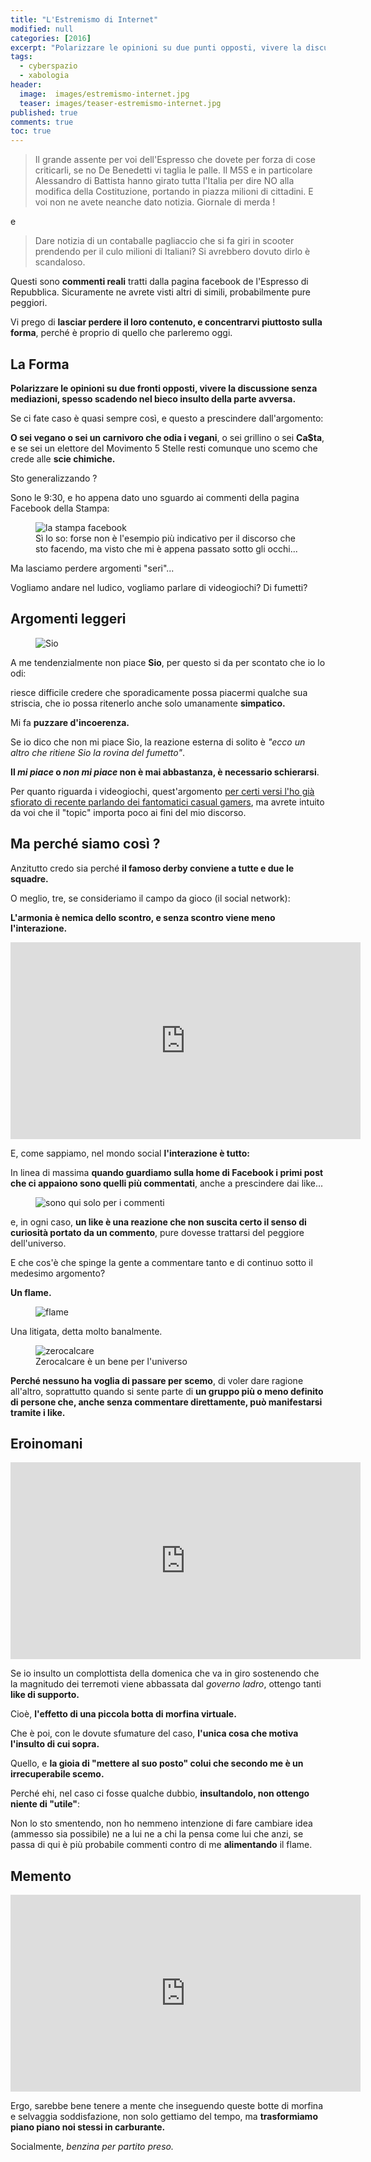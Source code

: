 ```yaml
---
title: "L'Estremismo di Internet"
modified: null
categories: [2016]
excerpt: "Polarizzare le opinioni su due punti opposti, vivere la discussione senza mediazioni e spesso scadere nell'insulto della parte avversa."
tags:
  - cyberspazio
  - xabologia
header:  
  image:  images/estremismo-internet.jpg
  teaser: images/teaser-estremismo-internet.jpg
published: true
comments: true
toc: true
---
```


> Il grande assente per voi dell'Espresso che dovete per forza di cose criticarli, se no De Benedetti vi taglia le palle. Il M5S e in particolare Alessandro di Battista hanno girato tutta l'Italia per dire NO alla modifica della Costituzione, portando in piazza milioni di cittadini. E voi non ne avete neanche dato notizia. Giornale di merda !

e

>  Dare notizia di un contaballe pagliaccio che si fa giri in scooter prendendo per il culo milioni di Italiani? Si avrebbero dovuto dirlo è scandaloso.

Questi sono **commenti reali** tratti dalla pagina facebook de l'Espresso di Repubblica. Sicuramente ne avrete visti altri di simili, probabilmente pure peggiori. 

Vi prego di **lasciar perdere il loro contenuto, e concentrarvi piuttosto sulla forma**, perché è proprio di quello che parleremo oggi.

## La Forma

**Polarizzare le opinioni su due fronti opposti, vivere la discussione senza mediazioni, spesso scadendo nel bieco insulto della parte avversa.**

Se ci fate caso è quasi sempre così, e questo a prescindere dall'argomento: 

**O sei vegano o sei un carnivoro che odia i vegani**, o sei grillino o sei **Ca$ta**, e se sei un elettore del Movimento 5 Stelle resti comunque uno scemo che crede alle **scie chimiche.**

Sto generalizzando ?

Sono le 9:30, e ho appena dato uno sguardo ai commenti della pagina Facebook della Stampa:

<figure>
<img src='/gallery/lastampascreen.jpg' alt='la stampa facebook'>
<figcaption>Sì lo so: forse non è l'esempio più indicativo per il discorso che sto facendo, ma visto che mi è appena passato sotto gli occhi...</figcaption>
</figure> 

Ma lasciamo perdere argomenti "seri"...

Vogliamo andare nel ludico, vogliamo parlare di videogiochi? Di fumetti?

## Argomenti leggeri

<figure>
<img src='https://pbs.twimg.com/profile_images/683578067378401280/Ypo9mm8p.png' alt='Sio'>
</figure>

A me tendenzialmente non piace **Sio**, per questo si da per scontato che io lo odi: 

riesce difficile credere che sporadicamente possa piacermi qualche sua striscia, che io possa ritenerlo anche solo umanamente **simpatico.**

Mi fa **puzzare d'incoerenza.**

Se io dico che non mi piace Sio, la reazione esterna di solito è _"ecco un altro che ritiene Sio la rovina del fumetto"_.

**Il _mi piace_ o _non mi piace_ non è mai abbastanza, è necessario schierarsi**.

Per quanto riguarda i videogiochi, quest'argomento [per certi versi l'ho già sfiorato di recente parlando dei fantomatici casual gamers](/2016/I-Casual-Gamers-non-esistono/), ma avrete intuito da voi che il "topic" importa poco ai fini del mio discorso.

## Ma perché siamo così ?

Anzitutto credo sia perché **il famoso derby conviene a tutte e due le squadre.**

O meglio, tre, se consideriamo il campo da gioco (il social network):

**L'armonia è nemica dello scontro, e senza scontro viene meno l'interazione.**

<iframe width="560" height="315" src="https://www.youtube.com/embed/j-WrzQ1a_CU" frameborder="0" allowfullscreen></iframe>

E, come sappiamo, nel mondo social **l'interazione è tutto:**

In linea di massima **quando guardiamo sulla home di Facebook i primi post che ci appaiono sono quelli più commentati**, anche a prescindere dai like...

<figure>
<img src='https://vignette3.wikia.nocookie.net/epicrapbattlesofhistory/images/3/3e/Comments_of_michael_jackson_eating_popcorn.jpg' alt='sono qui solo per i commenti'>
</figure>

e, in ogni caso, **un like è una reazione che non suscita certo il senso di curiosità portato da un commento**, pure dovesse trattarsi del peggiore dell'universo.

E che cos'è che spinge la gente a commentare tanto e di continuo sotto il medesimo argomento?

**Un flame.**

<figure>
<img src='https://www.blogcdn.com/www.switched.com/media/2010/10/wrongoninternet.jpg' alt='flame'>
</figure>

Una litigata, detta molto banalmente.

<figure>
<img src='https://scontent-mxp1-1.xx.fbcdn.net/v/t1.0-9/1920513_661827507215055_803349498_n.jpg?oh=a0537c3c46954391e82ad9405639b1f0&oe=588BF2E3' alt='zerocalcare'>
<figcaption>Zerocalcare è un bene per l'universo</figcaption>
</figure> 

**Perché nessuno ha voglia di passare per scemo**, di voler dare ragione all'altro, soprattutto quando si sente parte di **un gruppo più o meno definito di persone che, anche senza commentare direttamente, può manifestarsi tramite i like.**

## Eroinomani

<iframe width="560" height="315" src="https://www.youtube.com/embed/LGU8yjjJXD8" frameborder="0" allowfullscreen></iframe>

Se io insulto un complottista della domenica che va in giro sostenendo che la magnitudo dei terremoti viene abbassata dal _governo ladro_, ottengo tanti **like di supporto.**

Cioè, **l'effetto di una piccola botta di morfina virtuale.**

Che è poi, con le dovute sfumature del caso, **l'unica cosa che motiva l'insulto di cui sopra.**

Quello, e **la gioia di "mettere al suo posto" colui che secondo me è un irrecuperabile scemo.**

Perché ehi, nel caso ci fosse qualche dubbio, **insultandolo, non ottengo niente di "utile"**: 

Non lo sto smentendo, non ho nemmeno intenzione di fare cambiare idea (ammesso sia possibile) ne a lui ne a chi la pensa come lui che anzi, se passa di qui è più probabile commenti contro di me **alimentando** il flame.

## Memento

<iframe width="560" height="315" src="https://www.youtube.com/embed/R4W5XmouU0g" frameborder="0" allowfullscreen></iframe>

Ergo, sarebbe bene tenere a mente che inseguendo queste botte di morfina e selvaggia soddisfazione, non solo gettiamo del tempo, ma **trasformiamo piano piano noi stessi in carburante.**

Socialmente, _benzina per partito preso._